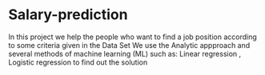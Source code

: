 # Salary-prediction
In this project we help the people who want to find a job position according to some criteria given in the Data Set
We use the Analytic appproach and several methods of machine learning (ML) such as: Linear regression  , Logistic regression to find out the solution
